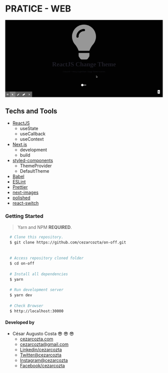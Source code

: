 # PRATICE - WEB

<div align="center">
  <img src="https://github.com/cezarcozta/on-off/blob/master/src/assets/ON%20_%20OFF.gif" alt ="on-off"/>
</div>

## Techs and Tools

- [ReactJS](https://reactjs.org/)
  - useState
  - useCallback
  - useContext
- [Next.js](https://nextjs.org/)
  - development
  - build
- [styled-components](https://styled-components.com/)
  - ThemeProvider
  - DefaultTheme
- [Babel](https://babeljs.io/)
- [ESLint](https://eslint.org/)
- [Prettier](https://prettier.io/)
- [next-images](https://www.npmjs.com/package/next-images)
- [polished](https://www.npmjs.com/package/polished)
- [react-switch](https://www.npmjs.com/package/react-switch)

### Getting Started

>Yarn and NPM **REQUIRED**.

```bash
  # Clone this repository.
  $ git clone https://github.com/cezarcozta/on-off.git


  # Access repository cloned folder
  $ cd on-off

  # Install all dependencies
  $ yarn

  # Run development server
  $ yarn dev

  # Check Browser
  $ http://localhost:30000
```

#### Developed by

- César Augusto Costa :sunglasses: :sunglasses: :sunglasses:
  - [cezarcozta.com](https://cezarcozta.com)
  - cezarcozta@gmail.com
  - [Linkedin/cezarcozta](www.linkedin.com/in/cezarcozta)
  - [Twitter@cezarcozta](www.twitter.com/cezarcozta)
  - [Instagram@cezarcozta](www.instagram.com/cezarcozta)
  - [Facebook/cezarcozta](www.facebook.com/cezarcozta)
